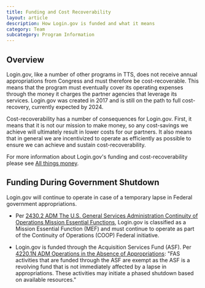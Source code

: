 ```yaml
---
title: Funding and Cost Recoverability
layout: article
description: How Login.gov is funded and what it means
category: Team
subcategory: Program Information
---
```


## Overview

Login.gov, like a number of other programs in TTS, does not receive annual
appropriations from Congress and must therefore be cost-recoverable. This means
that the program must eventually cover its operating expenses through the money
it charges the partner agencies that leverage its services. Login.gov was
created in 2017 and is still on the path to full cost-recovery, currently
expected by 2024.

Cost-recoverability has a number of consequences for Login.gov. First, it means
that it is not our mission to make money, so any cost-savings we achieve will
ultimately result in lower costs for our partners. It also means that in general
we are incentivized to operate as efficiently as possible to ensure we can
achieve and sustain cost-recoverability.

For more information about Login.gov's funding and cost-recoverability please
see [All things money](https://docs.google.com/document/d/1bnySzQ8xX3-Q7PHJUDysslwaggoXvDTMlUuRlnI8j0w/edit#).

## Funding During Government Shutdown

Login.gov will continue to operate in case of a temporary lapse in Federal government
appropriations.

* Per [2430.2 ADM The U.S. General Services Administration Continuity of Operations Mission Essential Functions](https://insite.gsa.gov/directives-library/the-us-general-services-administration-continuity-of-operations-mission-essential-functions-2), Login.gov is classified as a Mission Essential Function (MEF) and must continue to operate as part of the Continuity of Operations (COOP) Federal initiative.

* Login.gov is funded through the Acquisition Services Fund (ASF).  Per [4220.1N ADM Operations in the Absence of Appropriations](https://insite.gsa.gov/directives-library/operations-in-the-absence-of-appropriations-14):
"FAS activities that are funded through the ASF are exempt as the ASF is a revolving fund that is not immediately affected by a lapse in appropriations. These activities may initiate a phased shutdown based on available resources."
